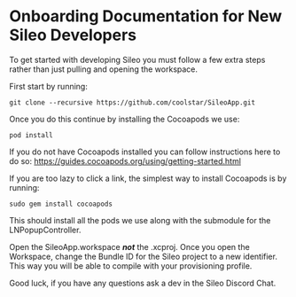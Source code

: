 # Onboarding Documentation for New Sileo Developers

To get started with developing Sileo you must follow a few extra steps rather than just pulling and opening the workspace.

First start by running:

```
git clone --recursive https://github.com/coolstar/SileoApp.git
```

Once you do this continue by installing the Cocoapods we use:

```
pod install
```

If you do not have Cocoapods installed you can follow instructions here to do so: https://guides.cocoapods.org/using/getting-started.html

If you are too lazy to click a link, the simplest way to install Cocoapods is by running:

```
sudo gem install cocoapods
```

This should install all the pods we use along with the submodule for the LNPopupController.

Open the SileoApp.workspace ***not*** the .xcproj. Once you open the Workspace, change the Bundle ID for the Sileo project to a new identifier. This way you will be able to compile with your provisioning profile. 

Good luck, if you have any questions ask a dev in the Sileo Discord Chat.
